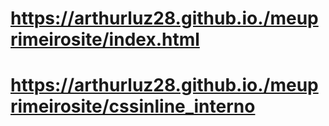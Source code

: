 # https://arthurluz28.github.io./meuprimeirosite/index.html
# https://arthurluz28.github.io./meuprimeirosite/cssinline_interno
